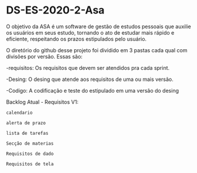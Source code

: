 # DS-ES-2020-2-Asa
O objetivo da ASA é um software de gestão de estudos pessoais que auxilie os usuários em seus estudo, tornando o ato de estudar mais rápido e eficiente, respeitando os prazos estipulados pelo usuário.

O diretório do github desse projeto foi dividido em 3 pastas cada qual com divisões por versão. Essas são:

  -requisitos: Os requisitos que devem ser atendidos pra cada sprint.
  
  
  -Desing: O desing que atende aos requisitos de uma ou mais versão.
  
  
  -Codigo: A codificação e teste do estipulado em uma versão do desing
  
Backlog Atual - Requisitos V1:
    
    calendario
    
    alerta de prazo
    
    lista de tarefas
    
    Secção de materias
    
    Requisitos de dado
    
    Requisitos de tela


